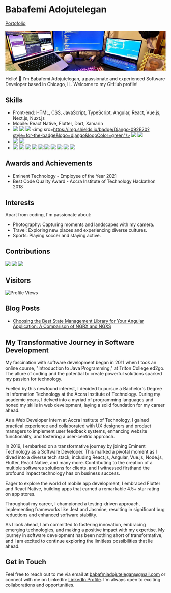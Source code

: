 # Babafemi Adojutelegan

[Portofolio](https://babafemicodes.dev)

![Header](https://github.com/phemmyadot/phemmyadot/blob/main/header.jpeg)

Hello! 👋 I'm Babafemi Adojutelegan, a passionate and experienced Software Developer based in Chicago, IL. Welcome to my GitHub profile!

## Skills

- Front-end: HTML, CSS, JavaScript, TypeScript, Angular, React, Vue.js, Next.js, Nuxt.js
- Mobile: React Native, Flutter, Dart, Xamarin<img src="" />
- <img src="https://img.shields.io/badge/ts--node-3178C6?style=for-the-badge&logo=ts-node&logoColor=white" /> <img src="https://img.shields.io/badge/Express%20js-000000?style=for-the-badge&logo=express&logoColor=white" />
  <img src="https://img.shields.io/badge/nestjs-E0234E?style=for-the-badge&logo=nestjs&logoColor=white"/> <img src=https://img.shields.io/badge/Django-092E20?style=for-the-badge&logo=django&logoColor=green"/> <img src="https://img.shields.io/badge/Python-FFD43B?style=for-the-badge&logo=python&logoColor=blue"/> <img src="https://img.shields.io/badge/.NET-512BD4?style=for-the-badge&logo=dotnet&logoColor=white"/>
- <img src="https://img.shields.io/badge/Jasmine-8A4182?style=for-the-badge&logo=Jasmine&logoColor=white"/> <img src="https://img.shields.io/badge/Jest-C21325?style=for-the-badge&logo=jest&logoColor=white"/>
- <img src="https://img.shields.io/badge/Jenkins-D24939?style=for-the-badge&logo=Jenkins&logoColor=white"/> <img src="https://img.shields.io/badge/Ansible-000000?style=for-the-badge&logo=ansible&logoColor=white"/> <img src="https://img.shields.io/badge/Docker-2CA5E0?style=for-the-badge&logo=docker&logoColor=white"/> <img src="https://img.shields.io/badge/Amazon_AWS-FF9900?style=for-the-badge&logo=amazonaws&logoColor=white"/> <img src="https://img.shields.io/badge/Google_Cloud-4285F4?style=for-the-badge&logo=google-cloud&logoColor=white"/> <img src="https://img.shields.io/badge/Terraform-7B42BC?style=for-the-badge&logo=terraform&logoColor=white"/> <img src="https://img.shields.io/badge/Twilio-F22F46?style=for-the-badge&logo=Twilio&logoColor=white"/> <img src="https://img.shields.io/badge/Netlify-00C7B7?style=for-the-badge&logo=netlify&logoColor=white"/> <img src="https://img.shields.io/badge/firebase-ffca28?style=for-the-badge&logo=firebase&logoColor=black"/> <img src="https://img.shields.io/badge/npm-CB3837?style=for-the-badge&logo=npm&logoColor=white"/>

## Awards and Achievements

- Eminent Technology - Employee of the Year 2021
- Best Code Quality Award - Accra Institute of Technology Hackathon 2018

## Interests

Apart from coding, I'm passionate about:

- Photography: Capturing moments and landscapes with my camera.
- Travel: Exploring new places and experiencing diverse cultures.
- Sports: Playing soccer and staying active.

<!---## GitHub Stats

![Your GitHub Stats](https://github-readme-stats.vercel.app/api?username=phemmyadot&show_icons=true&theme=radical)

[![Top Langs](https://github-readme-stats.vercel.app/api/top-langs/?username=phemmyadot&layout=compact&theme=radical)](https://github.com/anuraghazra/github-readme-stats) --->

## Contributions

<img src="https://github-profile-summary-cards.vercel.app/api/cards/profile-details?username=phemmyadot&theme=tokyonight" />

<img src="https://github-readme-stats.vercel.app/api/top-langs/?username=phemmyadot&theme=tokyonight" />

<img src="https://github-profile-trophy.vercel.app/?username=phemmyadot&theme=tokyonight" />

<!---![Your GitHub Contributions](https://github-readme-streak-stats.herokuapp.com/?user=phemmyadot&theme=radical) --->

## Visitors

![Profile Views](https://komarev.com/ghpvc/?username=phemmyadot&color=blueviolet)

## Blog Posts

<!-- BLOG-POST-LIST:START -->

- [Choosing the Best State Management Library for Your Angular Application: A Comparison of NGRX and NGXS](https://babafemi-adojutelegan.hashnode.dev/ngrx-vs-ngxs-state-management-angular)
<!-- BLOG-POST-LIST:END -->

## My Transformative Journey in Software Development

My fascination with software development began in 2011 when I took an online course, "Introduction to Java Programming," at Triton College ed2go. The allure of coding and the potential to create powerful solutions sparked my passion for technology.

Fuelled by this newfound interest, I decided to pursue a Bachelor's Degree in Information Technology at the Accra Institute of Technology. During my academic years, I delved into a myriad of programming languages and honed my skills in web development, laying a solid foundation for my career ahead.

As a Web Developer Intern at Accra Institute of Technology, I gained practical experience and collaborated with UX designers and product managers to implement user feedback systems, enhancing website functionality, and fostering a user-centric approach.

In 2019, I embarked on a transformative journey by joining Eminent Technology as a Software Developer. This marked a pivotal moment as I dived into a diverse tech stack, including React.js, Angular, Vue.js, Node.js, Flutter, React Native, and many more. Contributing to the creation of a multiple softwares solutions for clients, and I witnessed firsthand the profound impact technology has on business success.

Eager to explore the world of mobile app development, I embraced Flutter and React Native, building apps that earned a remarkable 4.5+ star rating on app stores.

Throughout my career, I championed a testing-driven approach, implementing frameworks like Jest and Jasmine, resulting in significant bug reductions and enhanced software stability.

As I look ahead, I am committed to fostering innovation, embracing emerging technologies, and making a positive impact with my expertise. My journey in software development has been nothing short of transformative, and I am excited to continue exploring the limitless possibilities that lie ahead.

## Get in Touch

Feel free to reach out to me via email at babafmiadojutelegan@gmail.com or connect with me on LinkedIn: [LinkedIn Profile](https://www.linkedin.com/in/phemmyadot). I'm always open to exciting collaborations and opportunities.
